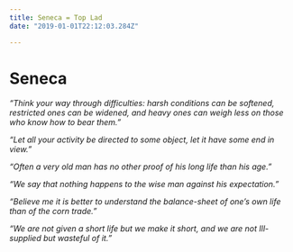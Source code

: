 ```yaml
---
title: Seneca = Top Lad
date: "2019-01-01T22:12:03.284Z"

---
```




# Seneca

_“Think your way through difficulties: harsh conditions can be softened, restricted ones can be widened, and heavy ones can weigh less on those who know how to bear them.”_

_“Let all your activity be directed to some object, let it have some end in view.”_

_“Often a very old man has no other proof of his long life than his age.”_

_“We say that nothing happens to the wise man against his expectation.”_

_“Believe me it is better to understand the balance-sheet of one’s own life than of the corn trade.”_

_“We are not given a short life but we make it short, and we are not Ill-supplied but wasteful of it.”_
